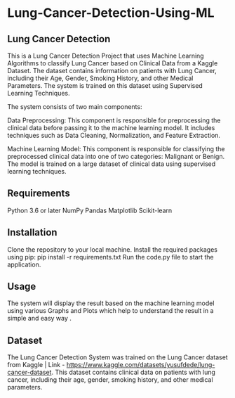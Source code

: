 # Lung-Cancer-Detection-Using-ML

## Lung Cancer Detection
This is a Lung Cancer Detection Project that uses Machine Learning Algorithms to classify Lung Cancer based on Clinical Data from a Kaggle Dataset. The dataset contains information on patients with Lung Cancer, including their Age, Gender, Smoking History, and other Medical Parameters. The system is trained on this dataset using Supervised Learning Techniques.

The system consists of two main components:

Data Preprocessing: This component is responsible for preprocessing the clinical data before passing it to the machine learning model. It includes techniques such as Data Cleaning, Normalization, and Feature Extraction.

Machine Learning Model: This component is responsible for classifying the preprocessed clinical data into one of two categories: Malignant or Benign. The model is trained on a large dataset of clinical data using supervised learning techniques.

## Requirements
Python 3.6 or later
NumPy
Pandas
Matplotlib
Scikit-learn

## Installation
Clone the repository to your local machine.
Install the required packages using pip: pip install -r requirements.txt
Run the code.py file to start the application.

## Usage
The system will display the result based on the machine learning model using various Graphs and Plots which help to understand the result in a simple and easy way .

## Dataset
The Lung Cancer Detection System was trained on the Lung Cancer dataset from Kaggle | Link - https://www.kaggle.com/datasets/yusufdede/lung-cancer-dataset. This dataset contains clinical data on patients with lung cancer, including their age, gender, smoking history, and other medical parameters.
